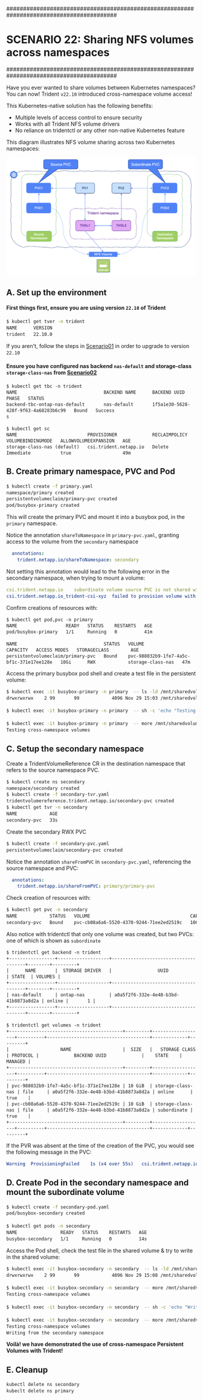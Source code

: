 #########################################################################################
# SCENARIO 22: Sharing NFS volumes across namespaces
#########################################################################################

Have you ever wanted to share volumes between Kubernetes namespaces? You can now! Trident `v22.10` introduced cross-namespace volume access!  

This Kubernetes-native solution has the following benefits:
- Multiple levels of access control to ensure security
- Works with all Trident NFS volume drivers
- No reliance on tridentctl or any other non-native Kubernetes feature


This diagram illustrates NFS volume sharing across two Kubernetes namespaces:
<p align="center"><img src="./Images/scenario22.png"></p>

## A. Set up the environment

#### First things first, ensure you are using version `22.10` of Trident

```sh
$ kubectl get tver -n trident
NAME      VERSION
trident   22.10.0
```
If you aren't, follow the steps in [Scenario01](../Scenario01) in order to upgrade to version `22.10`  

#### Ensure you have configured nas backend `nas-default` and storage-class `storage-class-nas` from [Scenario02](../Scenario02)  
```
$ kubectl get tbc -n trident
NAME                                BACKEND NAME      BACKEND UUID                           PHASE   STATUS
backend-tbc-ontap-nas-default       nas-default       1f5a1e30-5628-428f-9f63-4a68283b6c99   Bound   Success
s

$ kubectl get sc
NAME                          PROVISIONER             RECLAIMPOLICY   VOLUMEBINDINGMODE   ALLOWVOLUMEEXPANSION   AGE
storage-class-nas (default)   csi.trident.netapp.io   Delete          Immediate           true                   49m
```


## B. Create primary namespace, PVC and Pod
```bash
$ kubectl create -f primary.yaml
namespace/primary created
persistentvolumeclaim/primary-pvc created
pod/busybox-primary created
```
This will create the primary PVC and mount it into a busybox pod, in the `primary` namespace.

Notice the annotation `shareToNamespace` in `primary-pvc.yaml`, granting access to the volume from the `secondary` namespace
```yaml
  annotations:
    trident.netapp.io/shareToNamespace: secondary
```

Not setting this annotation would lead to the following error in the secondary namespace, when trying to mount a volume:
```yaml
csi.trident.netapp.io    subordinate volume source PVC is not shared with namespace secondary
csi.trident.netapp.io_trident-csi-xyz  failed to provision volume with StorageClass "storage-class-nas": rpc error: code = Unknown desc = subordinate volume source PVC is not shared with namespace secondary
```

 Confirm creations of resources with:

```
$ kubectl get pod,pvc -n primary
NAME                  READY   STATUS    RESTARTS   AGE
pod/busybox-primary   1/1     Running   0          41m

NAME                                STATUS   VOLUME                                     CAPACITY   ACCESS MODES   STORAGECLASS        AGE
persistentvolumeclaim/primary-pvc   Bound    pvc-988032b9-1fe7-4a5c-bf1c-371e17ee128e   10Gi      RWX            storage-class-nas   47m
```

Access the primary busybox pod shell and create a test file in the persistent volume:

```bash
$ kubectl exec -it busybox-primary -n primary  -- ls -ld /mnt/sharedvolume
drwxrwxrwx    2 99       99            4096 Nov 29 15:03 /mnt/sharedvolume

$ kubectl exec -it busybox-primary -n primary  -- sh -c 'echo "Testing cross-namespace volumes" > /mnt/sharedvolume/testfile.txt'

$ kubectl exec -it busybox-primary -n primary  -- more /mnt/sharedvolume/testfile.txt
Testing cross-namespace volumes
```

## C. Setup the secondary namespace

Create a TridentVolumeReference CR in the destination namespace that refers to the source namespace PVC.

```bash
$ kubectl create ns secondary
namespace/secondary created
$ kubectl create -f secondary-tvr.yaml
tridentvolumereference.trident.netapp.io/secondary-pvc created
$ kubectl get tvr -n secondary
NAME            AGE
secondary-pvc   33s
```

Create the secondary RWX PVC

```bash
$ kubectl create -f secondary-pvc.yaml
persistentvolumeclaim/secondary-pvc created
```

Notice the annotation `shareFromPVC` in `secondary-pvc.yaml`, referencing the source namespace and PVC:
```yaml
  annotations:
    trident.netapp.io/shareFromPVC: primary/primary-pvc
```

Check creation of resources with:
```bash
$ kubectl get pvc -n secondary
NAME            STATUS   VOLUME                                     CAPACITY   ACCESS MODES   STORAGECLASS        AGE
secondary-pvc   Bound    pvc-cb08a6a6-5520-4370-9244-71ee2ed2519c   10Gi       RWX            storage-class-nas   5s
```

Also notice with tridentctl that only one volume was created, but two PVCs: one of which is shown as `subordinate`
```
$ tridentctl get backend -n trident
+-----------------+-------------------+--------------------------------------+--------+---------+
|      NAME       |  STORAGE DRIVER   |                 UUID                 | STATE  | VOLUMES |
+-----------------+-------------------+--------------------------------------+--------+---------+
| nas-default     | ontap-nas         | a0a5f2f6-332e-4e48-b3bd-41b8873a8d2a | online |       1 |
+-----------------+-------------------+--------------------------------------+--------+---------+

$ tridentctl get volumes -n trident
+------------------------------------------+---------+-------------------+----------+--------------------------------------+-------------+---------+
|                   NAME                   |  SIZE   |   STORAGE CLASS   | PROTOCOL |             BACKEND UUID             |    STATE    | MANAGED |
+------------------------------------------+---------+-------------------+----------+--------------------------------------+-------------+---------+
| pvc-988032b9-1fe7-4a5c-bf1c-371e17ee128e | 10 GiB  | storage-class-nas | file     | a0a5f2f6-332e-4e48-b3bd-41b8873a8d2a | online      | true    |
| pvc-cb08a6a6-5520-4370-9244-71ee2ed2519c | 10 GiB  | storage-class-nas | file     | a0a5f2f6-332e-4e48-b3bd-41b8873a8d2a | subordinate | true    |
+------------------------------------------+---------+-------------------+----------+--------------------------------------+-------------+---------+
```

If the PVR was absent at the time of the creation of the PVC, you would see the following message in the PVC:
```yaml
Warning  ProvisioningFailed    1s (x4 over 55s)   csi.trident.netapp.io_trident-csi-xyz  failed to provision volume with StorageClass "storage-class-nas": rpc error: code = Unknown desc = volume reference secondary_primary/primary-pvc not found in cache
```


## D. Create Pod in the secondary namespace and mount the subordinate volume

```bash
$ kubectl create -f secondary-pod.yaml
pod/busybox-secondary created

$ kubectl get pods -n secondary
NAME                READY   STATUS    RESTARTS   AGE
busybox-secondary   1/1     Running   0          14s
```

Access the Pod shell, check the test file in the shared volume & try to write in the shared volume:
```bash
$ kubectl exec -it busybox-secondary -n secondary  -- ls -ld /mnt/sharedvolume
drwxrwxrwx    2 99       99            4096 Nov 29 15:08 /mnt/sharedvolume

$ kubectl exec -it busybox-secondary -n secondary  -- more /mnt/sharedvolume/testfile.txt
Testing cross-namespace volumes

$ kubectl exec -it busybox-secondary -n secondary  -- sh -c 'echo "Writing from the secondary namespace" >> /mnt/sharedvolume/testfile.txt'

$ kubectl exec -it busybox-secondary -n secondary  -- more /mnt/sharedvolume/testfile.txt
Testing cross-namespace volumes
Writing from the secondary namespace
```

**Voilà! we have demonstrated the use of cross-namespace Persistent Volumes with Trident!**

## E. Cleanup

```bash
kubectl delete ns secondary
kubeclt delete ns primary
```
